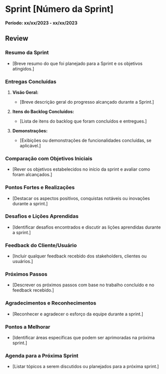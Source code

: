 # Sprint [Número da Sprint]
**Período: xx/xx/2023 - xx/xx/2023**

## Review


### Resumo da Sprint
- [Breve resumo do que foi planejado para a Sprint e os objetivos atingidos.]

### Entregas Concluídas

1. **Visão Geral:**
      - [Breve descrição geral do progresso alcançado durante a Sprint.]

2. **Itens do Backlog Concluídos:**
      - [Lista de itens do backlog que foram concluídos e entregues.]

3. **Demonstrações:**
      - [Exibições ou demonstrações de funcionalidades concluídas, se aplicável.]



### Comparação com Objetivos Iniciais

- [Rever os objetivos estabelecidos no início da sprint e avaliar como foram alcançados.]

### Pontos Fortes e Realizações

- [Destacar os aspectos positivos, conquistas notáveis ou inovações durante a sprint.]


### Desafios e Lições Aprendidas

- [Identificar desafios encontrados e discutir as lições aprendidas durante a sprint.]

### Feedback do Cliente/Usuário

- [Incluir qualquer feedback recebido dos stakeholders, clientes ou usuários.]

### Próximos Passos

- [Descrever os próximos passos com base no trabalho concluído e no feedback recebido.]

### Agradecimentos e Reconhecimentos

- [Reconhecer e agradecer o esforço da equipe durante a sprint.]

### Pontos a Melhorar

- [Identificar áreas específicas que podem ser aprimoradas na próxima sprint.]


### Agenda para a Próxima Sprint

- [Listar tópicos a serem discutidos ou planejados para a próxima sprint.]

